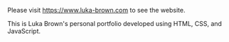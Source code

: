 Please visit https://www.luka-brown.com to see the website.

This is Luka Brown's personal portfolio developed using HTML, CSS, and JavaScript.